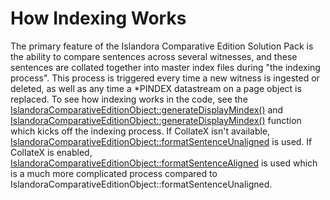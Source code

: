 # How Indexing Works

The primary feature of the Islandora Comparative Edition Solution Pack is the ability to compare sentences across several witnesses, and these sentences are collated together into master index files during "the indexing process". This process is triggered every time a new witness is ingested or deleted, as well as any time a *PINDEX datastream on a page object is replaced. To see how indexing works in the code, see the [IslandoraComparativeEditionObject::generateDisplayMindex()](https://github.com/fsulib/islandora_solution_pack_comparative_edition/blob/master/includes/classes.inc#L111-L172) and [IslandoraComparativeEditionObject::generateDisplayMindex()](https://github.com/fsulib/islandora_solution_pack_comparative_edition/blob/master/includes/classes.inc#L111-L172) function which kicks off the indexing process. If CollateX isn't available, [IslandoraComparativeEditionObject::formatSentenceUnaligned](https://github.com/fsulib/islandora_solution_pack_comparative_edition/blob/master/includes/classes.inc#L10-L23) is used. If CollateX is enabled, [IslandoraComparativeEditionObject::formatSentenceAligned](https://github.com/fsulib/islandora_solution_pack_comparative_edition/blob/master/includes/classes.inc#L25-L109) is used which is a much more complicated process compared to IslandoraComparativeEditionObject::formatSentenceUnaligned.
